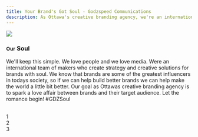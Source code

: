 ```yaml
---
title: Your Brand's Got Soul - Godzspeed Communications
description: As Ottawa's creative branding agency, we're an international team of makers who create strategy and creative solutions for brands with soul.
---
```

<p>
  <section class="bg-near-white">
    <article class="mw8 center cf">
      <div class="fl w-100 w-50-ns tc">
        <img src="http://res.cloudinary.com/dqxgqtp5u/image/upload/v1480222212/animate_a90jol_1_mioh99.png" />
      </div>
      <div class="fl w-100 w-50-ns tr ph5-l">
        <h1 class="gold"><small class='purple db'>Our</small> Soul</h1>
        <div class="black-70">
<p>We'll keep this simple. We love people and we love media. Were an international team of makers who create strategy and creative solutions for brands with soul. We know that brands are some of the greatest influencers in todays society, so if we can help build better brands we can help make the world a little bit better. Our goal as Ottawas creative branding agency is to spark a love affair between brands and their target audience. Let the romance begin! #GDZSoul</p>
<p></div>
      </div>
    </article>
  </section>

  <br />

  <section >
    <article class="mw8 center dt-ns dt--fixed-ns">
      <div class="dtc-ns tc pv4 bg-black-10">
        1
      </div>
      <div class="dtc-ns tc pv4 bg-black-05">
        2
      </div>
      <div class="dtc-ns tc pv4 bg-black-10">
        3
      </div>
    </article>
  </section>

  </p>
